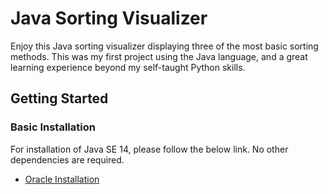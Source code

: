 # Java Sorting Visualizer

Enjoy this Java sorting visualizer displaying three of the most basic sorting methods. 
This was my first project using the Java language, and a great learning experience beyond my self-taught Python skills.

## Getting Started

### Basic Installation

For installation of Java SE 14, please follow the below link. No other dependencies are required.
* [Oracle Installation](https://www.oracle.com/java/technologies/javase-downloads.html)